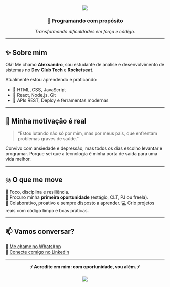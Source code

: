 <!-- Cabeçalho com fundo e destaque -->
<div align="center">
  <img src="https://capsule-render.vercel.app/api?type=waving&color=0:007ACC,100:1DB954&height=200&section=header&text=Alexsandro%20Oliveira&fontSize=40&fontColor=ffffff" />
</div>

<h3 align="center">🚀 Programando com propósito</h3>
<p align="center"><em>Transformando dificuldades em força e código.</em></p>

---

## ✨ Sobre mim

Olá! Me chamo **Alexsandro**, sou estudante de análise e desenvolvimento de sistemas no **Dev Club Tech** e **Rocketseat**.

Atualmente estou aprendendo e praticando:

- 🔹 HTML, CSS, JavaScript
- 🔹 React, Node.js, Git
- 🔹 APIs REST, Deploy e ferramentas modernas

---

## 🧭 Minha motivação é real

> “Estou lutando não só por mim, mas por meus pais, que enfrentam problemas graves de saúde.”

Convivo com ansiedade e depressão, mas todos os dias escolho levantar e programar. Porque sei que a tecnologia é minha porta de saída para uma vida melhor.

---

## 💥 O que me move

🔎 Foco, disciplina e resiliência.  
🎯 Procuro minha **primeira oportunidade** (estágio, CLT, PJ ou freela).  
🤝 Colaborativo, proativo e sempre disposto a aprender.
💻 Crio projetos reais com código limpo e boas práticas.

---

## 📫 Vamos conversar?

📱 [Me chame no WhatsApp](https://wa.me/5515996822022)  
🔗 [Conecte comigo no LinkedIn](https://www.linkedin.com/in/alexsandroaparecido)

---

<div align="center">
  <strong>⚡ Acredite em mim: com oportunidade, vou além. ⚡</strong>
</div>

<br>

<div align="center">
  <img src="https://capsule-render.vercel.app/api?type=waving&color=1DB954&height=150&section=footer"/>
</div>
